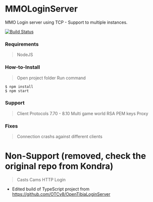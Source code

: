 # MMOLoginServer
MMO Login server using TCP - Support to multiple instances.

[![Build Status](https://travis-ci.org/mattcg/language-tags.png?branch=master)](https://travis-ci.org/mattcg/language-tags)

### Requirements
> NodeJS

### How-to-Install
> Open project folder
> Run command
```console
$ npm install
$ npm start
```

### Support
> Client Protocols 7.70 - 8.10
> Multi game world
> RSA PEM keys
> Proxy

### Fixes
> Connection crashs against different clients

# Non-Support (removed, check the original repo from Kondra)
> Casts
> Cams
> HTTP Login

- Edited build of TypeScript project from https://github.com/OTCv8/OpenTibiaLoginServer
